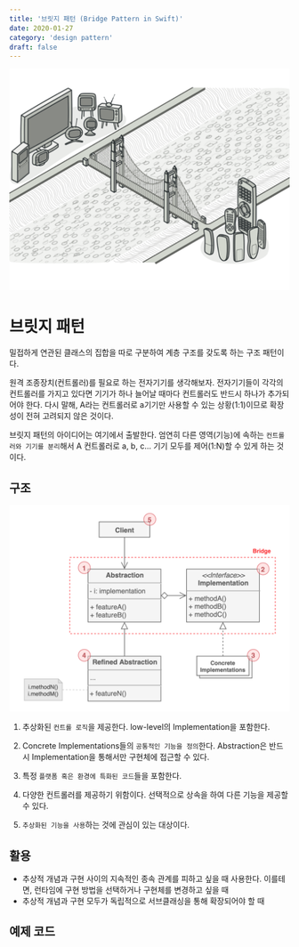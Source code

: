 ```yaml
---
title: '브릿지 패턴 (Bridge Pattern in Swift)'
date: 2020-01-27
category: 'design pattern'
draft: false
---
```


![](./images/bridge-pattern-1.png)

# 브릿지 패턴

밀접하게 연관된 클래스의 집합을 따로 구분하여 계층 구조를 갖도록 하는 구조 패턴이다. 

원격 조종장치(컨트롤러)를 필요로 하는 전자기기를 생각해보자. 전자기기들이 각각의 컨트롤러를 가지고 있다면 기기가 하나 늘어날 때마다 컨트롤러도 반드시 하나가 추가되어야 한다. 다시 말해, A라는 컨트롤러로 a기기만 사용할 수 있는 상황(1:1)이므로 확장성이 전혀 고려되지 않은 것이다.

브릿지 패턴의 아이디어는 여기에서 출발한다. 엄연히 다른 영역(기능)에 속하는 `컨트롤러와 기기를 분리`해서 A 컨트롤러로 a, b, c... 기기 모두를 제어(1:N)할 수 있게 하는 것이다.

## 구조

![](./images/bridge-pattern-2.png)

1. 추상화된 `컨트롤 로직`을 제공한다. low-level의 Implementation을 포함한다.

2. Concrete Implementations들의 `공통적인 기능을 정의`한다. Abstraction은 반드시 Implementation을 통해서만 구현체에 접근할 수 있다.

3. 특정 `플랫폼 혹은 환경에 특화된 코드`들을 포함한다.

4. 다양한 컨트롤러를 제공하기 위함이다. 선택적으로 상속을 하여 다른 기능을 제공할 수 있다.

5. `추상화된 기능을 사용`하는 것에 관심이 있는 대상이다. 

## 활용

-   추상적 개념과 구현 사이의 지속적인 종속 관계를 피하고 싶을 때 사용한다. 이를테면, 런타임에 구현 방법을 선택하거나 구현체를 변경하고 싶을 때
-   추상적 개념과 구현 모두가 독립적으로 서브클래싱을 통해 확장되어야 할 때

## 예제 코드